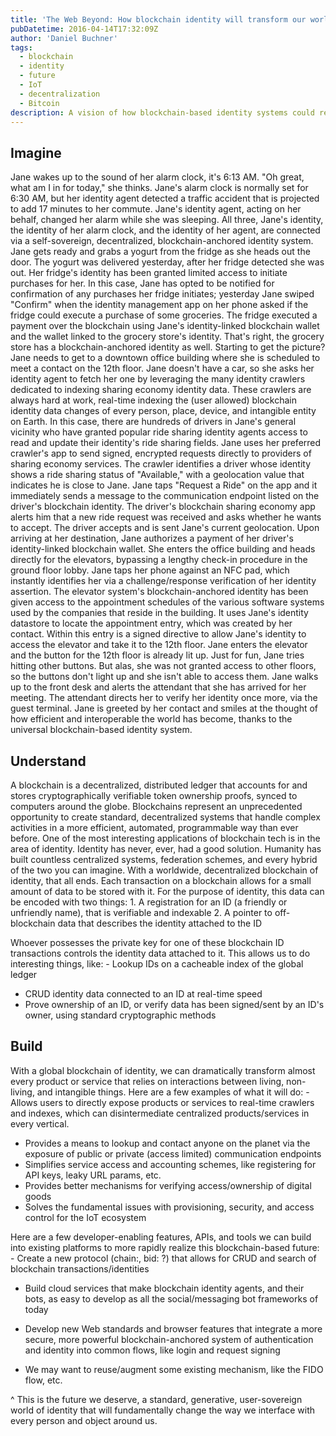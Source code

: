 ```yaml
---
title: 'The Web Beyond: How blockchain identity will transform our world'
pubDatetime: 2016-04-14T17:32:09Z
author: 'Daniel Buchner'
tags:
  - blockchain
  - identity
  - future
  - IoT
  - decentralization
  - Bitcoin
description: A vision of how blockchain-based identity systems could revolutionize daily life through seamless, secure, and interoperable digital interactions across all devices and services.
---
```


## Imagine

 Jane wakes up to the sound of her alarm clock, it's 6:13 AM. "Oh great, what am I in for today," she thinks. Jane's alarm clock is normally set for 6:30 AM, but her identity agent detected a traffic accident that is projected to add 17 minutes to her commute. Jane's identity agent, acting on her behalf, changed her alarm while she was sleeping. All three, Jane's identity, the identity of her alarm clock, and the identity of her agent, are connected via a self-sovereign, decentralized, blockchain-anchored identity system. Jane gets ready and grabs a yogurt from the fridge as she heads out the door. The yogurt was delivered yesterday, after her fridge detected she was out. Her fridge's identity has been granted limited access to initiate purchases for her. In this case, Jane has opted to be notified for confirmation of any purchases her fridge initiates; yesterday Jane swiped "Confirm" when the identity management app on her phone asked if the fridge could execute a purchase of some groceries. The fridge executed a payment over the blockchain using Jane's identity-linked blockchain wallet and the wallet linked to the grocery store's identity. That's right, the grocery store has a blockchain-anchored identity as well. Starting to get the picture? Jane needs to get to a downtown office building where she is scheduled to meet a contact on the 12th floor. Jane doesn't have a car, so she asks her identity agent to fetch her one by leveraging the many identity crawlers dedicated to indexing sharing economy identity data. These crawlers are always hard at work, real-time indexing the (user allowed) blockchain identity data changes of every person, place, device, and intangible entity on Earth. In this case, there are hundreds of drivers in Jane's general vicinity who have granted popular ride sharing identity agents access to read and update their identity's ride sharing fields. Jane uses her preferred crawler's app to send signed, encrypted requests directly to providers of sharing economy services. The crawler identifies a driver whose identity shows a ride sharing status of "Available," with a geolocation value that indicates he is close to Jane. Jane taps "Request a Ride" on the app and it immediately sends a message to the communication endpoint listed on the driver's blockchain identity. The driver's blockchain sharing economy app alerts him that a new ride request was received and asks whether he wants to accept. The driver accepts and is sent Jane's current geolocation. Upon arriving at her destination, Jane authorizes a payment of her driver's identity-linked blockchain wallet. She enters the office building and heads directly for the elevators, bypassing a lengthy check-in procedure in the ground floor lobby. Jane taps her phone against an NFC pad, which instantly identifies her via a challenge/response verification of her identity assertion. The elevator system's blockchain-anchored identity has been given access to the appointment schedules of the various software systems used by the companies that reside in the building. It uses Jane's identity datastore to locate the appointment entry, which was created by her contact. Within this entry is a signed directive to allow Jane's identity to access the elevator and take it to the 12th floor. Jane enters the elevator and the button for the 12th floor is already lit up. Just for fun, Jane tries hitting other buttons. But alas, she was not granted access to other floors, so the buttons don't light up and she isn't able to access them. Jane walks up to the front desk and alerts the attendant that she has arrived for her meeting. The attendant directs her to verify her identity once more, via the guest terminal. Jane is greeted by her contact and smiles at the thought of how efficient and interoperable the world has become, thanks to the universal blockchain-based identity system.

## Understand

A blockchain is a decentralized, distributed ledger that accounts for and stores cryptographically verifiable token ownership proofs, synced to computers around the globe. Blockchains represent an unprecedented opportunity to create standard, decentralized systems that handle complex activities in a more efficient, automated, programmable way than ever before. One of the most interesting applications of blockchain tech is in the area of identity. Identity has never, ever, had a good solution. Humanity has built countless centralized systems, federation schemes, and every hybrid of the two you can imagine. With a worldwide, decentralized blockchain of identity, that all ends. Each transaction on a blockchain allows for a small amount of data to be stored with it. For the purpose of identity, this data can be encoded with two things: 1. A registration for an ID (a friendly or unfriendly name), that is verifiable and indexable
2. A pointer to off-blockchain data that describes the identity attached to the ID

Whoever possesses the private key for one of these blockchain ID transactions controls the identity data attached to it. This allows us to do interesting things, like: - Lookup IDs on a cacheable index of the global ledger
- CRUD identity data connected to an ID at real-time speed
- Prove ownership of an ID, or verify data has been signed/sent by an ID's owner, using standard cryptographic methods

## Build

With a global blockchain of identity, we can dramatically transform almost every product or service that relies on interactions between living, non-living, and intangible things. Here are a few examples of what it will do: - Allows users to directly expose products or services to real-time crawlers and indexes, which can disintermediate centralized products/services in every vertical.
- Provides a means to lookup and contact anyone on the planet via the exposure of public or private (access limited) communication endpoints
- Simplifies service access and accounting schemes, like registering for API keys, leaky URL params, etc.
- Provides better mechanisms for verifying access/ownership of digital goods
- Solves the fundamental issues with provisioning, security, and access control for the IoT ecosystem

Here are a few developer-enabling features, APIs, and tools we can build into existing platforms to more rapidly realize this blockchain-based future: - Create a new protocol (chain:, bid: ?) that allows for CRUD and search of blockchain transactions/identities
- Build cloud services that make blockchain identity agents, and their bots, as easy to develop as all the social/messaging bot frameworks of today
- Develop new Web standards and browser features that integrate a more secure, more powerful blockchain-anchored system of authentication and identity into common flows, like login and request signing

- We may want to reuse/augment some existing mechanism, like the FIDO flow, etc.

^ This is the future we deserve, a standard, generative, user-sovereign world of identity that will fundamentally change the way we interface with every person and object around us.